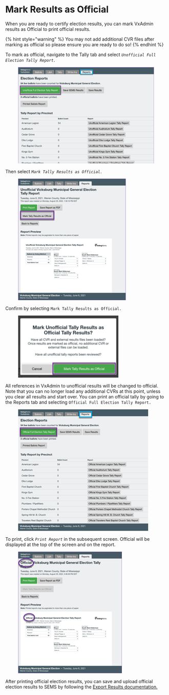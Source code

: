 # Mark Results as Official

When you are ready to certify election results, you can mark VxAdmin results as Official to print official results.&#x20;

{% hint style="warning" %}
You may not add additional CVR files after marking as official so please ensure you are ready to do so!
{% endhint %}

To mark as official, navigate to the Tally tab and select _`Unofficial Full Election Tally Report.`_

<figure><img src="../.gitbook/assets/image (138).png" alt=""><figcaption></figcaption></figure>

Then select _`Mark Tally Results as Official.`_

<figure><img src="../.gitbook/assets/image (137).png" alt=""><figcaption></figcaption></figure>

&#x20;Confirm by selecting `Mark Tally Results as Official.`

<figure><img src="../.gitbook/assets/image (49).png" alt=""><figcaption></figcaption></figure>

All references in VxAdmin to unofficial results will be changed to official. Note that you can no longer load any additional CVRs at this point, unless you clear all results and start over. You can print an official tally by going to the Reports tab and selecting `Official Full Election Tally Report.`

<figure><img src="../.gitbook/assets/image (136).png" alt=""><figcaption></figcaption></figure>

To print, click _`Print Report`_ in the subsequent screen. Official will be displayed at the top of the screen and on the report.

<figure><img src="../.gitbook/assets/image (44).png" alt=""><figcaption></figcaption></figure>

After printing official election results, you can save and upload official election results to SEMS by following the [Export Results documentation.](https://docs.voting.works/vxpaper/election-ops/export-results)
